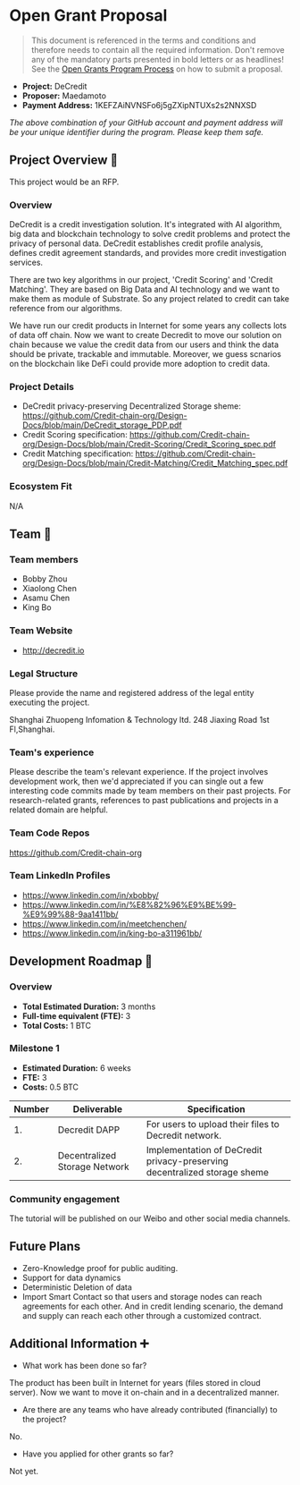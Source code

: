 # Open Grant Proposal

> This document is referenced in the terms and conditions and therefore needs to contain all the required information. Don't remove any of the mandatory parts presented in bold letters or as headlines! See the [Open Grants Program Process](https://github.com/w3f/Open-Grants-Program/blob/master/README_2.md) on how to submit a proposal.

* **Project:** DeCredit
* **Proposer:** Maedamoto
* **Payment Address:** 1KEFZAiNVNSFo6j5gZXipNTUXs2s2NNXSD 

*The above combination of your GitHub account and payment address will be your unique identifier during the program. Please keep them safe.*

## Project Overview :page_facing_up: 
This project would be an RFP.

### Overview

DeCredit is a credit investigation solution. It's integrated with AI algorithm, big data and blockchain technology to solve credit problems and protect the privacy of personal data. DeCredit establishes credit profile analysis, defines credit agreement standards, and provides more credit investigation services.

There are two key algorithms in our project, 'Credit Scoring' and 'Credit Matching'. They are based on Big Data and AI technology and we want to make them as module of Substrate. So any project related to credit can take reference from our algorithms.

We have run our credit products in Internet for some years any collects lots of data off chain. Now we want to create Decredit to move our solution on chain because we value the credit data from our users and think the data should be private, trackable and immutable. Moreover, we guess scnarios on the blockchain like DeFi could provide more adoption to credit data.

### Project Details 
* DeCredit privacy-preserving Decentralized Storage sheme: https://github.com/Credit-chain-org/Design-Docs/blob/main/DeCredit_storage_PDP.pdf
* Credit Scoring specification: https://github.com/Credit-chain-org/Design-Docs/blob/main/Credit-Scoring/Credit_Scoring_spec.pdf
* Credit Matching specification: https://github.com/Credit-chain-org/Design-Docs/blob/main/Credit-Matching/Credit_Matching_spec.pdf

### Ecosystem Fit 
N/A

## Team :busts_in_silhouette:

### Team members
* Bobby Zhou
* Xiaolong Chen	
* Asamu Chen
* King Bo

### Team Website	
* http://decredit.io

### Legal Structure 
Please provide the name and registered address of the legal entity executing the project.

Shanghai Zhuopeng Infomation & Technology ltd. 248 Jiaxing Road 1st Fl,Shanghai.

### Team's experience
Please describe the team's relevant experience.  If the project involves development work, then we'd appreciated if you can single out a few interesting code commits made by team members on their past projects. For research-related grants, references to past publications and projects in a related domain are helpful.  

### Team Code Repos
https://github.com/Credit-chain-org

### Team LinkedIn Profiles
* https://www.linkedin.com/in/xbobby/
* https://www.linkedin.com/in/%E8%82%96%E9%BE%99-%E9%99%88-9aa1411bb/ 
* https://www.linkedin.com/in/meetchenchen/
* https://www.linkedin.com/in/king-bo-a311961bb/

## Development Roadmap :nut_and_bolt: 

### Overview
* **Total Estimated Duration:** 3 months
* **Full-time equivalent (FTE):**  3 
* **Total Costs:** 1 BTC

### Milestone 1
* **Estimated Duration:** 6 weeks
* **FTE:**  3
* **Costs:** 0.5 BTC

| Number | Deliverable | Specification |
| ------------- | ------------- | ------------- |
| 1. | Decredit DAPP | For users to upload their files to Decredit network. |
| 2. | Decentralized Storage Network | Implementation of DeCredit privacy-preserving decentralized storage sheme |  
  
### Community engagement

The tutorial will be published on our Weibo and other social media channels. 


## Future Plans
* Zero-Knowledge proof for public auditing.
* Support for data dynamics
* Deterministic Deletion of data
* Import Smart Contact so that users and storage nodes can reach agreements for each other. And in credit lending scenario, the demand and supply can reach each other through a customized contract.  

## Additional Information :heavy_plus_sign: 

* What work has been done so far?

The product has been built in Internet for years (files stored in cloud server). Now we want to move it on-chain and in a decentralized manner.

* Are there are any teams who have already contributed (financially) to the project?

No.

* Have you applied for other grants so far?

Not yet.
